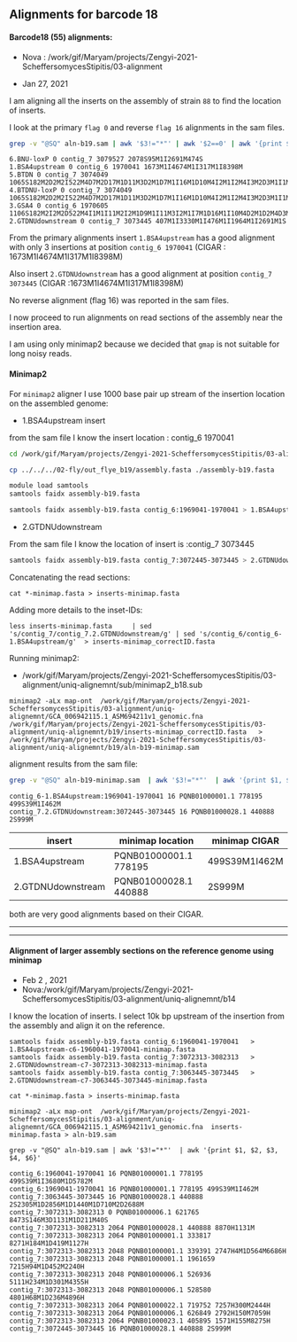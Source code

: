## Alignments for barcode 18

####  Barcode18 (55) alignments:

* Nova : /work/gif/Maryam/projects/Zengyi-2021-ScheffersomycesStipitis/03-alignment

* Jan 27, 2021

I am aligning all the inserts on the assembly of strain `88` to find the location of inserts.

I look at the primary `flag 0` and reverse `flag 16` alignments in the sam files.

```bash
grep -v "@SQ" aln-b19.sam | awk '$3!="*"' | awk '$2==0' | awk '{print $1, $2, $3, $4, $6}'

```
```
6.BNU-loxP 0 contig_7 3079527 2078S95M1I2691M474S
1.BSA4upstream 0 contig_6 1970041 1673M1I4674M1I317M1I8398M
5.BTDN 0 contig_7 3074049 1065S182M2D2M2I522M4D7M2D17M1D11M3D2M1D7M1I16M1D10M4I2M1I2M4I3M2D3M1I1M1I4M1I7M7I3M1D12M2D7M1D5M1D16M2I7M1D5M2D4M1I1M3D4M1D4M1D7M4D11M2D11M3D11M5D3M1I8M1D6M1D10M2I1M3I8M4I4M5I18M4I2124M1I476M1I1964M1I1165M477S
4.BTDNU-loxP 0 contig_7 3074049 1065S182M2D2M2I522M4D7M2D17M1D11M3D2M1D7M1I16M1D10M4I2M1I2M4I3M2D3M1I1M1I4M1I7M7I3M1D12M2D7M1D5M1D16M2I7M1D5M2D4M1I1M3D4M1D4M1D7M4D11M2D11M3D11M5D3M1I8M1D6M1D10M2I1M3I8M4I4M5I18M4I2124M1I476M1I1964M1I2691M474S
3.GSA4 0 contig_6 1970605 1106S182M2I2M2D522M4I1M1I11M2I2M1D9M1I11M3I2M1I7M1D16M1I10M4D2M1D2M4D3M2I3M1D1M1D4M1D8M4D3M2D12M2I7M1I5M1I16M2D7M1I5M2I4M1D1M3I4M1I4M1I7M4I11M2I11M3I11M5I3M1D8M1I6M1I10M2D1M3D8M4D4M5D18M4D101M1I4674M1I317M1I8877M
2.GTDNUdownstream 0 contig_7 3073445 407M1I3330M1I476M1I1964M1I2691M1S

```

From the primary alignments insert `1.BSA4upstream` has a good alignment with only 3 insertions  at position  `contig_6 1970041` (CIGAR :  1673M1I4674M1I317M1I8398M)

Also insert `2.GTDNUdownstream` has a good alignment at position `contig_7 3073445` (CIGAR :1673M1I4674M1I317M1I8398M)

No reverse alignment (flag 16) was reported in the sam files.

I now proceed to run alignments on read sections of the assembly near the insertion area.

I am using only minimap2 because we decided that `gmap` is not suitable for long noisy reads.

#### Minimap2

For `minimap2` aligner I use 1000 base pair up stream of the insertion location on the assembled genome:

* 1.BSA4upstream insert

from the sam file I know the insert location : contig_6 1970041

```bash
cd /work/gif/Maryam/projects/Zengyi-2021-ScheffersomycesStipitis/03-alignment/uniq-alignemnt/b19

cp ../../../02-fly/out_flye_b19/assembly.fasta ./assembly-b19.fasta

module load samtools
samtools faidx assembly-b19.fasta

samtools faidx assembly-b19.fasta contig_6:1969041-1970041 > 1.BSA4upstream-c6-1969041-1970041-minimap.fasta

```

* 2.GTDNUdownstream

From the sam file I know the location of insert is :contig_7 3073445

```bash
samtools faidx assembly-b19.fasta contig_7:3072445-3073445 > 2.GTDNUdownstream-c7:3072445-3073445-minimap.fasta
```

Concatenating the read sections:

```
cat *-minimap.fasta > inserts-minimap.fasta
```

Adding more details to the inset-IDs:
```
less inserts-minimap.fasta     | sed 's/contig_7/contig_7.2.GTDNUdownstream/g' | sed 's/contig_6/contig_6-1.BSA4upstream/g'  > inserts-minimap_correctID.fasta
```

Running  minimap2:

*  /work/gif/Maryam/projects/Zengyi-2021-ScheffersomycesStipitis/03-alignment/uniq-alignemnt/sub/minimap2_b18.sub

```
minimap2 -aLx map-ont  /work/gif/Maryam/projects/Zengyi-2021-ScheffersomycesStipitis/03-alignment/uniq-alignemnt/GCA_006942115.1_ASM694211v1_genomic.fna /work/gif/Maryam/projects/Zengyi-2021-ScheffersomycesStipitis/03-alignment/uniq-alignemnt/b19/inserts-minimap_correctID.fasta   > /work/gif/Maryam/projects/Zengyi-2021-ScheffersomycesStipitis/03-alignment/uniq-alignemnt/b19/aln-b19-minimap.sam
```

alignment results from the sam file:
```bash
grep -v "@SQ" aln-b19-minimap.sam  | awk '$3!="*"'  | awk '{print $1, $2, $3, $4, $6}'
```
```
contig_6-1.BSA4upstream:1969041-1970041 16 PQNB01000001.1 778195 499S39M1I462M
contig_7.2.GTDNUdownstream:3072445-3073445 16 PQNB01000028.1 440888 2S999M
```
| insert |   minimap location | minimap CIGAR|
| --- | ---| ---|
| 1.BSA4upstream|PQNB01000001.1 778195 |499S39M1I462M|
| 2.GTDNUdownstream| PQNB01000028.1 440888 |2S999M|

both are very good alignments based on their CIGAR.


--------
--------
#### Alignment of larger assembly sections on the reference genome using minimap

* Feb 2 , 2021
* Nova:/work/gif/Maryam/projects/Zengyi-2021-ScheffersomycesStipitis/03-alignment/uniq-alignemnt/b14

I know the location of inserts. I select 10k bp upstream of the insertion from the assembly and align it on the reference.

```
samtools faidx assembly-b19.fasta contig_6:1960041-1970041   > 1.BSA4upstream-c6-1960041-1970041-minimap.fasta
samtools faidx assembly-b19.fasta contig_7:3072313-3082313   > 2.GTDNUdownstream-c7-3072313-3082313-minimap.fasta
samtools faidx assembly-b19.fasta contig_7:3063445-3073445   > 2.GTDNUdownstream-c7-3063445-3073445-minimap.fasta

cat *-minimap.fasta > inserts-minimap.fasta

minimap2 -aLx map-ont  /work/gif/Maryam/projects/Zengyi-2021-ScheffersomycesStipitis/03-alignment/uniq-alignemnt/GCA_006942115.1_ASM694211v1_genomic.fna  inserts-minimap.fasta > aln-b19.sam

grep -v "@SQ" aln-b19.sam | awk '$3!="*"'  | awk '{print $1, $2, $3, $4, $6}'
```
```
contig_6:1960041-1970041 16 PQNB01000001.1 778195 499S39M1I3680M1D5782M
contig_6:1969041-1970041 16 PQNB01000001.1 778195 499S39M1I462M
contig_7:3063445-3073445 16 PQNB01000028.1 440888 2S2305M1D2856M1D1440M1D710M2D2688M
contig_7:3072313-3082313 0 PQNB01000006.1 621765 8473S146M3D1131M1D211M40S
contig_7:3072313-3082313 2064 PQNB01000028.1 440888 8870H1131M
contig_7:3072313-3082313 2064 PQNB01000001.1 333817 8271H184M1D419M1127H
contig_7:3072313-3082313 2048 PQNB01000001.1 339391 2747H4M1D564M6686H
contig_7:3072313-3082313 2048 PQNB01000001.1 1961659 7215H94M1D452M2240H
contig_7:3072313-3082313 2048 PQNB01000006.1 526936 5111H234M1D301M4355H
contig_7:3072313-3082313 2048 PQNB01000006.1 528580 4801H68M1D236M4896H
contig_7:3072313-3082313 2064 PQNB01000022.1 719752 7257H300M2444H
contig_7:3072313-3082313 2064 PQNB01000006.1 626849 2792H150M7059H
contig_7:3072313-3082313 2064 PQNB01000023.1 405895 1571H155M8275H
contig_7:3072445-3073445 16 PQNB01000028.1 440888 2S999M
```
